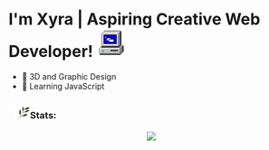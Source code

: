 # I'm Xyra | Aspiring Creative Web Developer! <img src="https://github.com/divavocado/divavocado/blob/14e8b454f5b9808a67c8d8a11fde2851310dfe6d/images/funny-computer-animated-gif-29.gif" width="50"/>

- 🍄 3D and Graphic Design
- 🌱 Learning JavaScript


###  &nbsp; <img src="https://github.com/divavocado/divavocado/blob/14e8b454f5b9808a67c8d8a11fde2851310dfe6d/images/plant-plants.gif" width="30">Stats:

<div align="center">
  <a href="https://github.com/xyrasanlorenzo/github-readme-stats"><img align="center" src="https://github-readme-stats.vercel.app/api/top-langs/?username=xyrasanlorenzo&layout=compact&theme=react&hide_border=false" /></a>
</div>






